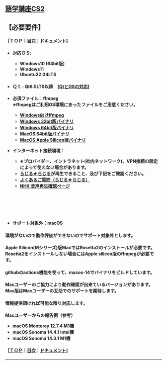## [語学講座CS2](https://csreviser.github.io/CaptureStream2/) 
## 【必要要件】　　　　　
#### ［[ＴＯＰ](./)**｜**[目次](./#目次)**｜**[ドキュメント](./#ドキュメント-1)] 
- **対応ＯＳ:**            
  * **Windows10 (64bit版)**                       
  * **Windows11**                       
  * **Ubuntu22.04LTS**                      
- #### Ｑｔ : Qt6.5LTS以降　[[QtとOSの対応](./Qt_vs_OS)]                   
- **必須ファイル：ffmpeg**                            
  **※ffmpegはご利用OS環境にあったファイルをご用意ください。**                                
  * **[Windows向けffmpeg](https://www.gyan.dev/ffmpeg/builds/)**             
  * **[Windows 32bit版バイナリ](https://github.com/sudo-nautilus/FFmpeg-Builds-Win32/wiki/Latest)**         
  * **[Windows 64bit版バイナリ](https://github.com/BtbN/FFmpeg-Builds/wiki/Latest)**   
  * **[MacOS 64bit版バイナリ](https://evermeet.cx/ffmpeg/)**
  * **[MacOS Apple Silicon版バイナリ](https://www.osxexperts.net/)**

- **インターネット接続環境：** 
  * **※プロバイダー、イントラネット(社内ネットワーク)、VPN接続の設定によって使えない場合があります。**
  * **[らじる★らじる](https://www.nhk.or.jp/radio/ondemand/index_genre.html?genre=language)が再生できること、及び下記をご確認ください。** 
  * **[よくあるご質問（らじる★らじる）](https://www.nhk.or.jp/radio/info/faq.html)**   
  * **[NHK 音声再生確認ページ](https://www.nhk.or.jp/radio/soundcheck/)**
 

#### 　　
#### 　　
- #### サポート対象外：macOS             
#### 環境がないので動作評価ができないのでサポート対象外とします。                        
#### Apple Silicon(Mシリーズ)版MacではRosetta2のインストールが必要です。Rosetta2をインストールしない場合にはApple silicon版のffmpegが必要です。
#### githubのactions機能を使って、macos-14でバイナリをビルドしています。                 
#### Macユーザーのご協力により動作確認が出来ているバージョンがあります。Mac版はMacユーザーの互助でのサポートを期待します。          
#### 情報提供頂ければ可能な限り対応します。                        
**Macユーザーからの報告例（参考）**            
  - **macOS Monterey 12.7.4 M1機**           
  - **macOS Sonoma 14.4.1 Intel機**
  - **macOS Sonoma 14.3.1 M1機**


#### ［[ＴＯＰ](./)**｜**[目次](./#目次)**｜**[ドキュメント](./#ドキュメント-1)] 

***

 <link rel="shortcut icon" type="image/x-icon" href="https://avatars.githubusercontent.com/u/46049273?v=4">
 <meta name="twitter:image:src" content="https://avatars.githubusercontent.com/u/46049273?v=4">
